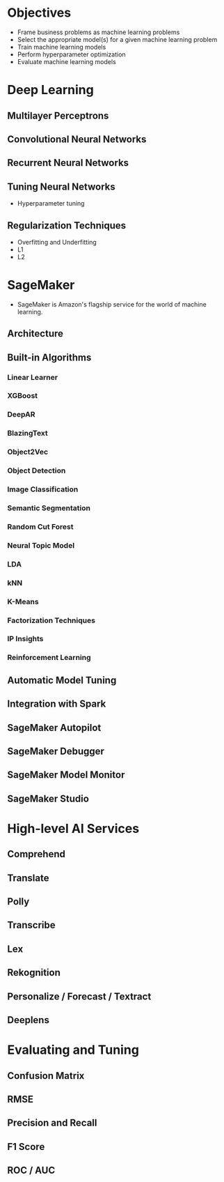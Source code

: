 # Objectives

- Frame business problems as machine learning problems
- Select the appropriate model(s) for a given machine learning problem
- Train machine learning models
- Perform hyperparameter optimization
- Evaluate machine learning models

# Deep Learning

## Multilayer Perceptrons

## Convolutional Neural Networks

## Recurrent Neural Networks

## Tuning Neural Networks

- Hyperparameter tuning

## Regularization Techniques

- Overfitting and Underfitting
- L1
- L2

# SageMaker

- SageMaker is Amazon's flagship service for the world of machine learning.

## Architecture

## Built-in Algorithms

### Linear Learner

### XGBoost

### DeepAR

### BlazingText

### Object2Vec

### Object Detection

### Image Classification

### Semantic Segmentation

### Random Cut Forest

### Neural Topic Model

### LDA

### kNN

### K-Means

### Factorization Techniques

### IP Insights

### Reinforcement Learning

## Automatic Model Tuning

## Integration with Spark

## SageMaker Autopilot

## SageMaker Debugger

## SageMaker Model Monitor

## SageMaker Studio

# High-level AI Services

## Comprehend

## Translate

## Polly

## Transcribe

## Lex

## Rekognition

## Personalize / Forecast / Textract

## Deeplens

# Evaluating and Tuning

## Confusion Matrix

## RMSE

## Precision and Recall

## F1 Score

## ROC / AUC

